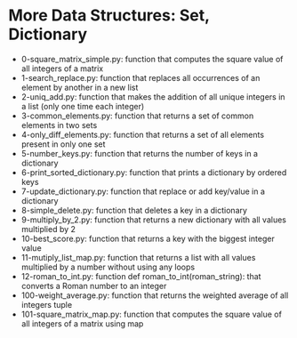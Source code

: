 # More Data Structures: Set, Dictionary
* 0-square_matrix_simple.py: function that computes the square value of all integers of a matrix
* 1-search_replace.py: function that replaces all occurrences of an element by another in a new list
* 2-uniq_add.py: function that makes the addition of all unique integers in a list (only one time each integer)
* 3-common_elements.py: function that returns a set of common elements in two sets
* 4-only_diff_elements.py: function that returns a set of all elements present in only one set
* 5-number_keys.py: function that returns the number of keys in a dictionary
* 6-print_sorted_dictionary.py: function that prints a dictionary by ordered keys
* 7-update_dictionary.py: function that replace or add key/value in a dictionary
* 8-simple_delete.py: function that deletes a key in a dictionary
* 9-multiply_by_2.py: function that returns a new dictionary with all values multiplied by 2
* 10-best_score.py: function that returns a key with the biggest integer value
* 11-mutiply_list_map.py: function that returns a list with all values multiplied by a number without using any loops
* 12-roman_to_int.py: function def roman_to_int(roman_string): that converts a Roman number to an integer
* 100-weight_average.py: function that returns the weighted average of all integers tuple
* 101-square_matrix_map.py: function that computes the square value of all integers of a matrix using map
